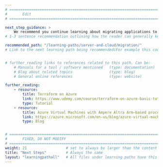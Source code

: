 ```yaml
---
# ================================================================================
#       Edit
# ================================================================================

next_step_guidance: >
    We recommend you continue learning about migrating applications to Arm. 
# 1-3 sentence recommendation outlining how the reader can generally keep learning about these topics, and a specific explanation of why the next step is being recommended.

recommended_path: "/learning-paths/server-and-cloud/migration/"
# Link to the next learning path being recommended(For example this could be /learning-paths/server-and-cloud/mongodb).


# further_reading links to references related to this path. Can be:
    # Manuals for a tool / software mentioned   (type: documentation)
    # Blog about related topics                 (type: blog)
    # General online references                 (type: website) 

further_reading:
    - resource:
        title: Terraform on Azure
        link: https://www.udemy.com/course/terraform-on-azure-basic-tutorial
        type: Tutorial
    - resource:
        title: Azure Virtual Machines with Ampere Altra Arm–based processors—generally available
        link: https://azure.microsoft.com/en-us/blog/azure-virtual-machines-with-ampere-altra-arm-based-processors-generally-available/
        type: Blog


# ================================================================================
#       FIXED, DO NOT MODIFY
# ================================================================================
weight: 21                  # set to always be larger than the content in this path, and one more than 'review'
title: "Next Steps"         # Always the same
layout: "learningpathall"   # All files under learning paths have this same wrapper
---
```

